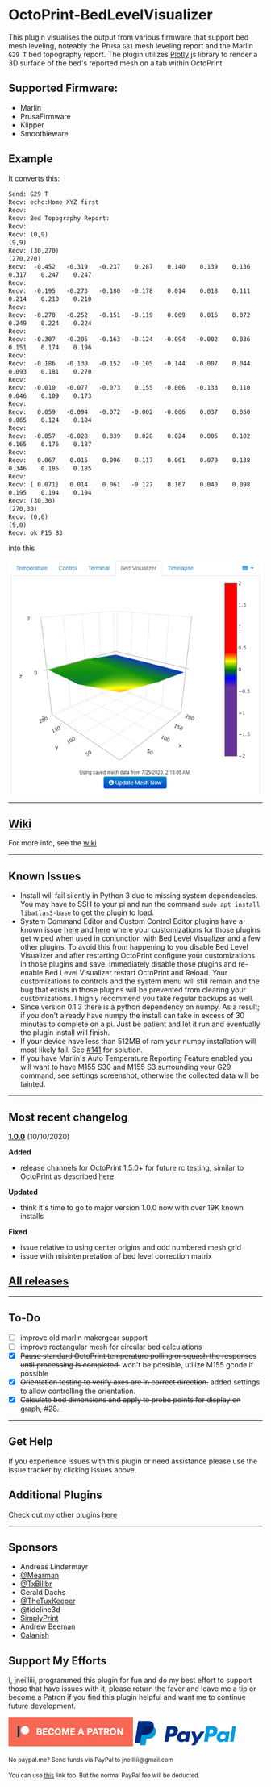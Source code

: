 # OctoPrint-BedLevelVisualizer

This plugin visualises the output from various firmware that support bed mesh leveling, noteably the Prusa `G81` mesh leveling report and the Marlin `G29 T` bed topography report. The plugin utilizes [Plotly](https://plot.ly/plotly-js-scientific-d3-charting-library/) js library to render a 3D surface of the bed's reported mesh on a tab within OctoPrint.

## Supported Firmware:

- Marlin
- PrusaFirmware
- Klipper
- Smoothieware

## Example

It converts this:

```
Send: G29 T
Recv: echo:Home XYZ first
Recv:
Recv: Bed Topography Report:
Recv:
Recv: (0,9)                                                                   (9,9)
Recv: (30,270)                                                                (270,270)
Recv:  -0.452   -0.319   -0.237    0.287    0.140    0.139    0.136    0.317    0.247    0.247
Recv:
Recv:  -0.195   -0.273   -0.180   -0.178    0.014    0.018    0.111    0.214    0.210    0.210
Recv:
Recv:  -0.270   -0.252   -0.151   -0.119    0.009    0.016    0.072    0.249    0.224    0.224
Recv:
Recv:  -0.307   -0.205   -0.163   -0.124   -0.094   -0.002    0.036    0.151    0.174    0.196
Recv:
Recv:  -0.186   -0.130   -0.152   -0.105   -0.144   -0.007    0.044    0.093    0.181    0.270
Recv:
Recv:  -0.010   -0.077   -0.073    0.155   -0.006   -0.133    0.110    0.046    0.109    0.173
Recv:
Recv:   0.059   -0.094   -0.072   -0.002   -0.006    0.037    0.050    0.065    0.124    0.184
Recv:
Recv:  -0.057   -0.028    0.039    0.028    0.024    0.005    0.102    0.165    0.176    0.187
Recv:
Recv:   0.067    0.015    0.096    0.117    0.001    0.079    0.138    0.346    0.185    0.185
Recv:
Recv: [ 0.071]   0.014    0.061   -0.127    0.167    0.040    0.098    0.195    0.194    0.194
Recv: (30,30)                                                                    (270,30)
Recv: (0,0)                                                                     (9,0)
Recv: ok P15 B3
```

into this

![screenshot](screenshot.png)

---

## [Wiki](wiki/index.md)

For more info, see the [wiki](wiki/index.md)

---

## Known Issues

- Install will fail silently in Python 3 due to missing system dependencies. You may have to SSH to your pi and run the command `sudo apt install libatlas3-base` to get the plugin to load.
- System Command Editor and Custom Control Editor plugins have a known issue [here](https://github.com/jneilliii/OctoPrint-BedLevelVisualizer/issues/228) and [here](https://github.com/jneilliii/OctoPrint-BedLevelVisualizer/issues/244) where your customizations for those plugins get wiped when used in conjunction with Bed Level Visualizer and a few other plugins. To avoid this from happening to you disable Bed Level Visualizer and after restarting OctoPrint configure your customizations in those plugins and save. Immediately disable those plugins and re-enable Bed Level Visualizer restart OctoPrint and Reload. Your customizations to controls and the system menu will still remain and the bug that exists in those plugins will be prevented from clearing your customizations. I highly recommend you take regular backups as well.
- Since version 0.1.3 there is a python dependency on numpy. As a result; if you don't already have numpy the install can take in excess of 30 minutes to complete on a pi. Just be patient and let it run and eventually the plugin install will finish.
- If your device have less than 512MB of ram your numpy installation will most likely fail. See [#141](https://github.com/jneilliii/OctoPrint-BedLevelVisualizer/issues/141#issuecomment-542227338) for solution.
- If you have Marlin's Auto Temperature Reporting Feature enabled you will want to have M155 S30 and M155 S3 surrounding your G29 command, see settings screenshot, otherwise the collected data will be tainted.

---

## Most recent changelog
**[1.0.0](https://github.com/jneilliii/OctoPrint-BedLevelVisualizer/releases/tag/1.0.0)** (10/10/2020)

**Added**
* release channels for OctoPrint 1.5.0+ for future rc testing, similar to OctoPrint as described [here](https://community.octoprint.org/t/how-to-use-the-release-channels-to-help-test-release-candidates/402)

**Updated**
* think it's time to go to major version 1.0.0 now with over 19K known installs

**Fixed**
* issue relative to using center origins and odd numbered mesh grid
* issue with misinterpretation of bed level correction matrix

## [All releases](https://github.com/jneilliii/OctoPrint-BedLevelVisualizer/releases)

---

## To-Do
- [ ] improve old marlin makergear support
- [ ] improve rectangular mesh for circular bed calculations
- [x] ~~Pause standard OctoPrint temperature polling or squash the responses until processing is completed.~~ won't be possible, utilize M155 gcode if possible
- [x] ~~Orientation testing to verify axes are in correct direction.~~ added settings to allow controlling the orientation.
- [x] ~~Calculate bed dimensions and apply to probe points for display on graph, #28.~~

---

## Get Help

If you experience issues with this plugin or need assistance please use the issue tracker by clicking issues above.

## Additional Plugins

Check out my other plugins [here](https://plugins.octoprint.org/by_author/#jneilliii)

---

## Sponsors
- Andreas Lindermayr
- [@Mearman](https://github.com/Mearman)
- [@TxBillbr](https://github.com/TxBillbr)
- Gerald Dachs
- [@TheTuxKeeper](https://github.com/thetuxkeeper)
- @tideline3d
- [SimplyPrint](https://simplyprint.dk/)
- [Andrew Beeman](https://github.com/Kiendeleo)
- [Calanish](https://github.com/calanish)

## Support My Efforts
I, jneilliii, programmed this plugin for fun and do my best effort to support those that have issues with it, please return the favor and leave me a tip or become a Patron if you find this plugin helpful and want me to continue future development.

[![Patreon](patreon-with-text-new.png)](https://www.patreon.com/jneilliii) [![paypal](paypal-with-text.png)](https://paypal.me/jneilliii)

<small>No paypal.me? Send funds via PayPal to jneilliii&#64;gmail&#46;com

You can use [this](https://www.paypal.com/cgi-bin/webscr?cmd=_xclick&business=jneilliii@gmail.com) link too. But the normal PayPal fee will be deducted.
</small>
